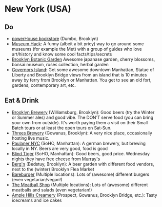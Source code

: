 # New York (USA)

## Do

- [powerHouse bookstore](http://powerhouseon8th.com/) (Dumbo, Brooklyn)
- [Museum Hack](http://www.museumhack.com): A funny (albeit a bit pricy) way to go around some museums (for example the Met) with a group of guides who love art/history and know some cool facts/tips/secrets
- [Brooklyn Botanic Garden](http://www.bbg.org/) Awesome japanase garden, cherry blossoms, bonsai museum, roses collection, herbal garden
- [Governors Island](http://govisland.com/): Get some awesome downtown Manhattan, Statue of Liberty and Brooklyn Bridge views from an island that is 10 minutes away by ferry from Brooklyn or Manhattan. You get to see an old fort, gardens, contemporary art, etc.

## Eat & Drink

- [Brooklyn Brewery](http://brooklynbrewery.com/) (Williamsburg, Brooklyn): Good beers (try the Winter or Summer ales) and good vibe. The DON'T serve food (you can bring your own from outside). It's worth paying them a visit on their Small Batch tours or at least the open tours on Sat-Sun.
- [Threes Brewery](http://threesbrewing.com) (Gowanus, Brooklyn): A very nice place, occasionally hosting live music.
- [Paulaner NYC](http://www.paulanernyc.com) (SoHO, Manhattan): A german brewery, but brewing locally in NY. Beers are very good, food is good
- [Blind Tiger](http://www.blindtigeralehouse.com) (SoHO, Manhattan): Good beers, good price. Wednesday nights they have free cheese from [Murray's](http://www.murrayscheese.com/)
- [Berg'n](http://www.bergn.com) (Bedstuy, Brooklyn): A beer garden with different food vendors, next to the (winter) Brooklyn Flea Market
- [Bareburger](http://www.bareburger.com) (Multiple locations): Lots of (awesome) different burgers (even vegetarian/vegan!)
- [The Meatball Shop](http://themeatballshop.com/) (Multiple locations): Lots of (awesome) different meatballs and salads (even vegetarian!)
- [Ample Hills Creamery](http://amplehills.com/) (Prospect, Gowanus, Brooklyn Bridge, etc.): Tasty icecreams and ice cakes